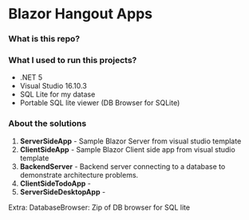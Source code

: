 # Blazor Hangout Apps

### What is this repo?

### What I used to run this projects?
* .NET 5
* Visual Studio 16.10.3
* SQL Lite for my datase
* Portable SQL lite viewer (DB Browser for SQLite)

### About the solutions


1) **ServerSideApp** - Sample Blazor Server from visual studio template
2) **ClientSideApp** - Sample Blazor Client side app from visual studio template
3) **BackendServer** - Backend server connecting to a database to demonstrate architecture problems. 
4) **ClientSideTodoApp** -
5) **ServerSideDesktopApp** - 

Extra: DatabaseBrowser: Zip of DB browser for SQL lite






